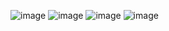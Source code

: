 ![image](https://github.com/user-attachments/assets/8b01fe28-1c6c-4478-9308-0b7fdcdca409)
![image](https://github.com/user-attachments/assets/4d69934d-389a-452e-bf71-1ab5d23230b2)
![image](https://github.com/user-attachments/assets/ef508b58-8a6f-43af-937c-cb16417cc7c5)
![image](https://github.com/user-attachments/assets/228fa55c-91e0-4ff4-b16e-5e05c6ef182e)



